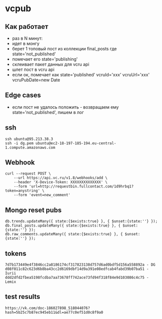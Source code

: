 # vcpub

## Как работает

- раз в N минут:
- идет в монгу
- берет 1 топовый пост из коллекции final_posts где state='not_published'
- помечает его state='publishing'
- склеивает пакет данных для vcru api
- шлет пост в vcru api
- если ок, помечает как state='published' vcruId='xxx' vcruUrl='xxx' vcruPubDate=new Date

## Edge cases

- если пост не удалось положить - возвращаем ему state='not_published', пишем в лог

## ssh

    ssh ubuntu@95.213.38.3
    ssh -i dg.pem ubuntu@ec2-18-197-185-194.eu-central-1.compute.amazonaws.com

## Webhook

    curl --request POST \
        --url https://api.vc.ru/v1.8/webhooks/add \
        --header 'X-Device-Token: XXXXXXXXXXXXXX' \
        --form 'url=http://requestbin.fullcontact.com/1d9hrbq1?token=anystring' \
        --form 'event=new_comment'

## Mongo reset pubs

    db.trends.updateMany({ state:{$exists:true} }, { $unset:{state:''} });
    db.final_posts.updateMany({ state:{$exists:true} }, { $unset:{state:''} });
    db.raw_comments.updateMany({ state:{$exists:true} }, { $unset:{state:''} });

## tokens

    7d7b173449e4f3846cc2a8186174cf317823138d757d6ad0bdf5d156a558892a - DG
    d08f011c82c623d6b8ba43cc2d6169dbf14d9a391e08edfcab4fabd39b07ba51 - Iurii
    ddd2dfd2fbea5198fcdba7aa73678ff742ace73fd94f318f84e9d103086c4c75 - Lemix

## test results

    https://vk.com/doc-186027898_518044076?hash=5b25c7b87ec945eb11&dl=ae77c0ef51d0c8f9a0
